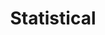 ---
title: "Statistical"
description: "Statistical operations on images and arrays"
icon: "cadence"
weight: 5010300
draft: false
---